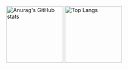 
<p align="left">
  <img alt="Anurag's GitHub stats" height="150px" src="https://github-readme-stats.vercel.app/api?username=lcoma&theme=radical&show_icons=true" />
  <img alt="Top Langs" height="150px" src="https://github-readme-stats.vercel.app/api/top-langs/?username=lcoma&layout=compact&theme=radical" />
</p>



<!--
**lcoma/lcoma** is a ✨ _special_ ✨ repository because its `README.md` (this file) appears on your GitHub profile.

Here are some ideas to get you started:

- 🔭 I’m currently working on ...
- 🌱 I’m currently learning ...
- 👯 I’m looking to collaborate on ...
- 🤔 I’m looking for help with ...
- 💬 Ask me about ...
- 📫 How to reach me: ...
- 😄 Pronouns: ...
- ⚡ Fun fact: ...
-->
